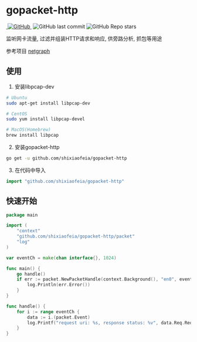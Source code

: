 # gopacket-http

<p>
<a href="https://github.com/shixiaofeia/gopacket-http">
    <img src="https://badgen.net/badge/Github/gopacket-http?icon=github" alt="">
</a>
<a href="https://github.com/shixiaofeia/gopacket-http/LICENSE">
    <img alt="GitHub" src="https://img.shields.io/github/license/shixiaofeia/gopacket-http?style=flat-square">
</a>
<img src="https://img.shields.io/github/go-mod/go-version/shixiaofeia/gopacket-http.svg?style=flat-square" alt="">
<img alt="GitHub last commit" src="https://img.shields.io/github/last-commit/shixiaofeia/gopacket-http?style=flat-square">
<img alt="GitHub Repo stars" src="https://img.shields.io/github/stars/shixiaofeia/gopacket-http?style=social">
</p>

监听网卡流量, 过滤并组装HTTP请求和响应, 供旁路分析, 抓包等用途

参考项目 [netgraph](https://github.com/ga0/netgraph)

## 使用

1. 安装libpcap-dev

```sh
# Ubuntu
sudo apt-get install libpcap-dev

# CentOS
sudo yum install libpcap-devel

# MacOS(Homebrew)
brew install libpcap

```

2. 安装gopacket-http

```sh
go get -u github.com/shixiaofeia/gopacket-http
```

3. 在代码中导入

```go
import "github.com/shixiaofeia/gopacket-http"
```

## 快速开始

```go
package main

import (
	"context"
	"github.com/shixiaofeia/gopacket-http/packet"
	"log"
)

var eventCh = make(chan interface{}, 1024)

func main() {
	go handle()
	if err := packet.NewPacketHandle(context.Background(), "en0", eventCh).Listen(); err != nil {
		log.Println(err.Error())
	}
}

func handle() {
	for i := range eventCh {
		data := i.(packet.Event)
		log.Printf("request uri: %s, response status: %v", data.Req.RequestURI, data.Resp.Status)
	}
}

```
